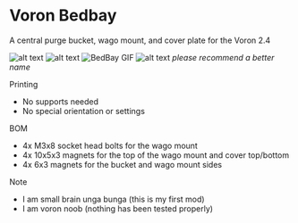 # Voron Bedbay
A central purge bucket, wago mount, and cover plate for the Voron 2.4

![alt text](https://media.giphy.com/media/ICmAGDLUbcVwk3xE4B/giphy.gif)
![alt text](https://media.giphy.com/media/ICmAGDLUbcVwk3xE4B/giphy-downsized.gif)
![BedBay GIF](https://media.giphy.com/media/ICmAGDLUbcVwk3xE4B/giphy.gif)
![alt text](https://media.giphy.com/media/ICmAGDLUbcVwk3xE4B/giphy.gif)
_please recommend a better name_

Printing
* No supports needed
* No special orientation or settings

BOM
* 4x M3x8 socket head bolts for the wago mount
* 4x 10x5x3 magnets for the top of the wago mount and cover top/bottom
* 4x 6x3 magnets for the bucket and wago mount sides

Note
* I am small brain unga bunga (this is my first mod)
* I am voron noob (nothing has been tested properly)

